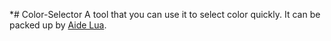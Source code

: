 *# Color-Selector
A tool that you can use it to select color quickly.
It can be packed up by [Aide Lua](https://gitee.com/Jesse205/AideLua).
